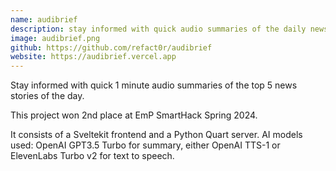 ```yaml
---
name: audibrief
description: stay informed with quick audio summaries of the daily news.
image: audibrief.png
github: https://github.com/refact0r/audibrief
website: https://audibrief.vercel.app
---
```


Stay informed with quick 1 minute audio summaries of the top 5 news stories of the day.

This project won 2nd place at EmP SmartHack Spring 2024.

It consists of a Sveltekit frontend and a Python Quart server. AI models used: OpenAI GPT3.5 Turbo for summary, either OpenAI TTS-1 or ElevenLabs Turbo v2 for text to speech.

